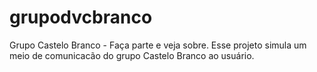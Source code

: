 # grupodvcbranco
Grupo Castelo Branco - Faça parte e veja sobre.
Esse projeto simula um meio de comunicacão do grupo Castelo Branco ao usuário.
